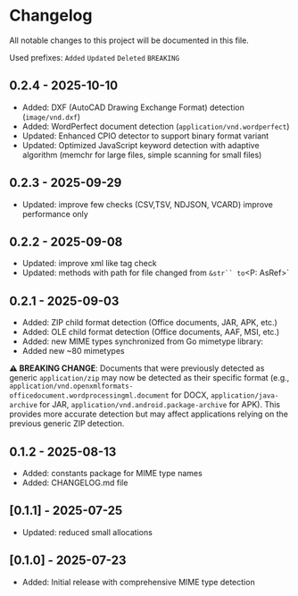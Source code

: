 # Changelog

All notable changes to this project will be documented in this file.

Used prefixes:
`Added`
`Updated`
`Deleted`
`BREAKING`

## 0.2.4 - 2025-10-10

* Added: DXF (AutoCAD Drawing Exchange Format) detection (`image/vnd.dxf`)
* Added: WordPerfect document detection (`application/vnd.wordperfect`)
* Updated: Enhanced CPIO detector to support binary format variant
* Updated: Optimized JavaScript keyword detection with adaptive algorithm (memchr for large files, simple scanning for small files)

## 0.2.3 - 2025-09-29

* Updated: improve few checks (CSV,TSV, NDJSON, VCARD) improve performance only

## 0.2.2 - 2025-09-08

* Updated: improve xml like tag check
* Updated: methods with path for file changed from `&str`` to`<P: AsRef<Path>>`

## 0.2.1 - 2025-09-03

* Added: ZIP child format detection (Office documents, JAR, APK, etc.)
* Added: OLE child format detection (Office documents, AAF, MSI, etc.)
* Added: new MIME types synchronized from Go mimetype library:
* Added new ~80 mimetypes

**⚠️ BREAKING CHANGE**: Documents that were previously detected as generic `application/zip` may now be detected as their specific format (e.g., `application/vnd.openxmlformats-officedocument.wordprocessingml.document` for DOCX, `application/java-archive` for JAR, `application/vnd.android.package-archive` for APK). This provides more accurate detection but may affect applications relying on the previous generic ZIP detection.

## 0.1.2 - 2025-08-13

* Added: constants package for MIME type names
* Added: CHANGELOG.md file

## [0.1.1] - 2025-07-25

* Updated: reduced small allocations

## [0.1.0] - 2025-07-23

* Added: Initial release with comprehensive MIME type detection
